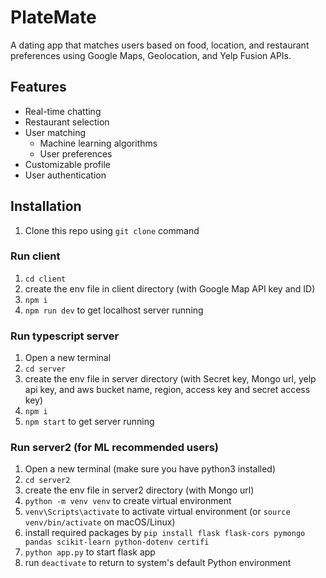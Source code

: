 # PlateMate
A dating app that matches users based on food, location, and restaurant preferences using Google Maps, Geolocation, and Yelp Fusion APIs.

## Features

- Real-time chatting
- Restaurant selection
- User matching
  - Machine learning algorithms
  - User preferences
- Customizable profile
- User authentication

## Installation

1. Clone this repo using `git clone` command

### Run client

1. `cd client`
2. create the env file in client directory (with Google Map API key and ID)
3. `npm i`
4. `npm run dev` to get localhost server running

### Run typescript server

1. Open a new terminal
2. `cd server`
3. create the env file in server directory (with Secret key, Mongo url, yelp api key, and aws bucket name, region, access key and secret access key)
4. `npm i`
5. `npm start` to get server running

### Run server2 (for ML recommended users)

1. Open a new terminal (make sure you have python3 installed)
2. `cd server2`
3. create the env file in server2 directory (with Mongo url)
4. `python -m venv venv` to create virtual environment
5. `venv\Scripts\activate` to activate virtual environment (or `source venv/bin/activate` on macOS/Linux)
6. install required packages by `pip install flask flask-cors pymongo pandas scikit-learn python-dotenv certifi`
7. `python app.py` to start flask app
8. run `deactivate` to return to system's default Python environment
